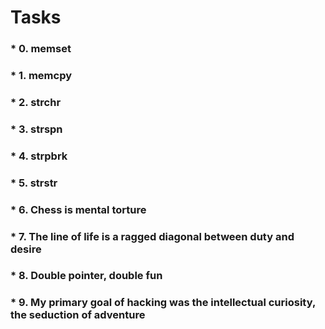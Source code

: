 # Tasks

### * 0. memset
### * 1. memcpy
### * 2. strchr
### * 3. strspn
### * 4. strpbrk
### * 5. strstr
### * 6. Chess is mental torture
### * 7. The line of life is a ragged diagonal between duty and desire
### * 8. Double pointer, double fun
### * 9. My primary goal of hacking was the intellectual curiosity, the seduction of adventure
